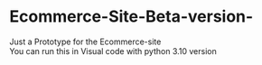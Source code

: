 # Ecommerce-Site-Beta-version-
Just a Prototype for the Ecommerce-site <br>
You can run this in Visual code with python 3.10 version
